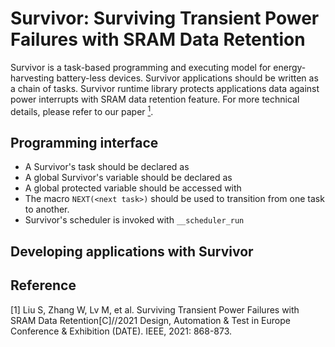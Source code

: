 # Survivor: Surviving Transient Power Failures with SRAM Data Retention
Survivor is a task-based programming and executing model for energy-harvesting battery-less devices. Survivor applications should be written as a chain of tasks. Survivor runtime library protects applications data against power interrupts with SRAM data retention feature. For more technical details, please refer to our paper [<sup>1</sup>](#refer-anchor-1).

## Programming interface
- A Survivor's task should be declared as
- A global Survivor's variable should be declared as
- A global protected variable should be accessed with
- The macro `NEXT(<next task>)` should be used to transition from one task to another.
- Survivor's scheduler is invoked with `__scheduler_run`

## Developing applications with Survivor


## Reference
<div id="refer-anchor-1"></div>
[1] Liu S, Zhang W, Lv M, et al. Surviving Transient Power Failures with SRAM Data Retention[C]//2021 Design, Automation & Test in Europe Conference & Exhibition (DATE). IEEE, 2021: 868-873.
